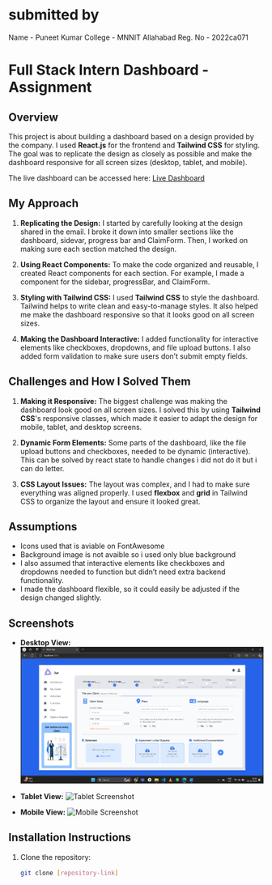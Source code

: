 # submitted by 
Name - Puneet Kumar
College - MNNIT Allahabad
Reg. No - 2022ca071 

# Full Stack Intern Dashboard - Assignment

## Overview

This project is about building a dashboard based on a design provided by the company. I used **React.js** for the frontend and **Tailwind CSS** for styling. The goal was to replicate the design as closely as possible and make the dashboard responsive for all screen sizes (desktop, tablet, and mobile).

The live dashboard can be accessed here: [Live Dashboard](https://dashboard-rise11.vercel.app/)

## My Approach

1. **Replicating the Design:** I started by carefully looking at the design shared in the email. I broke it down into smaller sections like the dashboard, sidevar, progress bar and ClaimForm. Then, I worked on making sure each section matched the design.

2. **Using React Components:** To make the code organized and reusable, I created React components for each section. For example, I made a component for the sidebar, progressBar, and ClaimForm.

3. **Styling with Tailwind CSS:** I used **Tailwind CSS** to style the dashboard. Tailwind helps to write clean and easy-to-manage styles. It also helped me make the dashboard responsive so that it looks good on all screen sizes.

4. **Making the Dashboard Interactive:** I added functionality for interactive elements like checkboxes, dropdowns, and file upload buttons. I also added form validation to make sure users don’t submit empty fields.

## Challenges and How I Solved Them

1. **Making it Responsive:** The biggest challenge was making the dashboard look good on all screen sizes. I solved this by using **Tailwind CSS**'s responsive classes, which made it easier to adapt the design for mobile, tablet, and desktop screens.

2. **Dynamic Form Elements:** Some parts of the dashboard, like the file upload buttons and checkboxes, needed to be dynamic (interactive). This can be solved by react state to handle changes i did not do it but i can do letter.

3. **CSS Layout Issues:** The layout was complex, and I had to make sure everything was aligned properly. I used **flexbox** and **grid** in Tailwind CSS to organize the layout and ensure it looked great.

## Assumptions

- Icons used that is aviable on FontAwesome 
- Background image is not avaible so i used only blue background 
- I also assumed that interactive elements like checkboxes and dropdowns needed to function but didn’t need extra backend functionality.
- I made the dashboard flexible, so it could easily be adjusted if the design changed slightly.

## Screenshots

- **Desktop View:**
  ![Desktop Screenshot](https://github.com/puneet2003/dashboard-rise11-/blob/main/src/assets/screenshots/Desktop.png)

- **Tablet View:**
  ![Tablet Screenshot]()

- **Mobile View:**
  ![Mobile Screenshot]()

## Installation Instructions

1. Clone the repository:
   ```bash
   git clone [repository-link]
